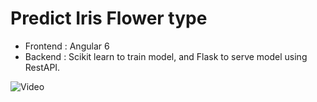 # Predict Iris Flower type

* Frontend : Angular 6
* Backend : Scikit learn to train model, and Flask to serve model using RestAPI.

![Video](angular_scikit.gif)
